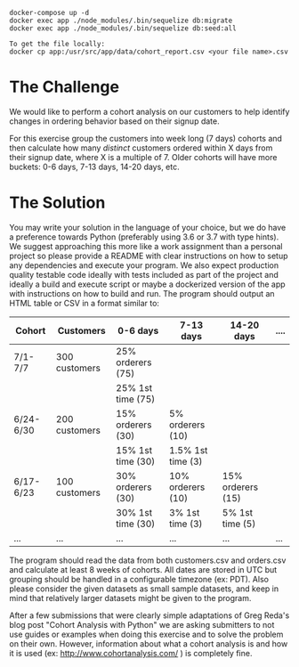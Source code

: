 ```
docker-compose up -d
docker exec app ./node_modules/.bin/sequelize db:migrate
docker exec app ./node_modules/.bin/sequelize db:seed:all

To get the file locally:
docker cp app:/usr/src/app/data/cohort_report.csv <your file name>.csv
```

# The Challenge
 
We would like to perform a cohort analysis on our customers to help identify changes in ordering behavior based on their signup date.
 
For this exercise group the customers into week long (7 days) cohorts and then calculate how many *distinct* customers ordered within X days from their signup date, where X is a multiple of 7. Older cohorts will have more buckets: 0-6 days, 7-13 days, 14-20 days, etc.
 
# The Solution
 
You may write your solution in the language of your choice, but we do have a preference towards Python (preferably using 3.6 or 3.7 with type hints). We suggest approaching this more like a work assignment than a personal project so please provide a README with clear instructions on how to setup any dependencies and execute your program. We also expect production quality testable code ideally with tests included as part of the project and ideally a build and execute script or maybe a dockerized version of the app with instructions on how to build and run. The program should output an HTML table or CSV in a format similar to:
 
| Cohort      | Customers     | 0-6 days          | 7-13 days         | 14-20 days       | ....       |
|-------------|---------------|-------------------|-------------------|------------------|------------|
| 7/1-7/7     | 300 customers | 25% orderers (75) |                   |                  |            |
|             |               | 25% 1st time (75) |                   |                  |            |
| 6/24-6/30   | 200 customers | 15% orderers (30) | 5% orderers (10)  |                  |            |
|             |               | 15% 1st time (30) | 1.5% 1st time (3) |                  |            | 
| 6/17-6/23   | 100 customers | 30% orderers (30) | 10% orderers (10) | 15% orderers (15)|            |
|             |               | 30% 1st time (30) | 3% 1st time (3)   | 5% 1st time (5)  |            |
| ...         | ...           | ...               | ...               | ...              | ...        |
 
The program should read the data from both customers.csv and orders.csv and calculate at least 8 weeks of cohorts. All dates are stored in UTC but grouping should be handled in a configurable timezone (ex: PDT). Also please consider the given datasets as small sample datasets, and keep in mind that relatively larger datasets might be given to the program.
 
After a few submissions that were clearly simple adaptations of Greg Reda's blog post "Cohort Analysis with Python" we are asking submitters to not use guides or examples when doing this exercise and to solve the problem on their own. However, information about what a cohort analysis is and how it is used (ex: http://www.cohortanalysis.com/ ) is completely fine.